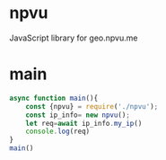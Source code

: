 # npvu
JavaScript library for geo.npvu.me
# main
```js
async function main(){
    const {npvu} = require('./npvu');
    const ip_info= new npvu();
    let req=await ip_info.my_ip()
    console.log(req)
}
main()
```
